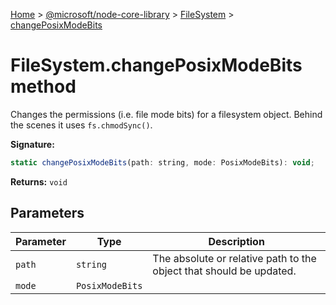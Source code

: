 [Home](./index) &gt; [@microsoft/node-core-library](./node-core-library.md) &gt; [FileSystem](./node-core-library.filesystem.md) &gt; [changePosixModeBits](./node-core-library.filesystem.changeposixmodebits.md)

# FileSystem.changePosixModeBits method

Changes the permissions (i.e. file mode bits) for a filesystem object. Behind the scenes it uses `fs.chmodSync()`<!-- -->.

**Signature:**
```javascript
static changePosixModeBits(path: string, mode: PosixModeBits): void;
```
**Returns:** `void`

## Parameters

|  Parameter | Type | Description |
|  --- | --- | --- |
|  `path` | `string` | The absolute or relative path to the object that should be updated. |
|  `mode` | `PosixModeBits` |  |

